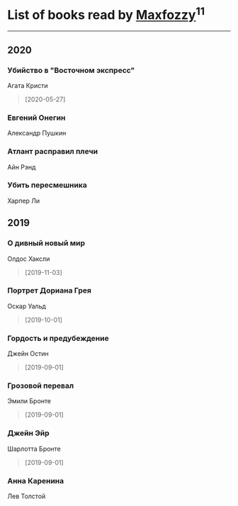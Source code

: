# List of books read by [Maxfozzy](https://plus.google.com/u/0/107378796665154363606/)<sup>11</sup>
---

## 2020

### Убийство в "Восточном экспресс"
Агата Кристи
> [2020-05-27] 


### Евгений Онегин
Александр Пушкин


### Атлант расправил плечи
Айн Рэнд


### Убить пересмешника
Харпер Ли



## 2019

### О дивный новый мир
Олдос Хаксли
> [2019-11-03] 


### Портрет Дориана Грея
Оскар Уальд
> [2019-10-01] 


### Гордость и предубеждение
Джейн Остин
> [2019-09-01] 


### Грозовой перевал
Эмили Бронте
> [2019-09-01] 


### Джейн Эйр
Шарлотта Бронте
> [2019-09-01] 


### Анна Каренина
Лев Толстой



